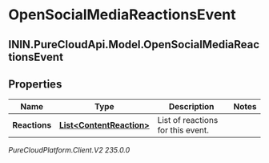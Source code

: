 # OpenSocialMediaReactionsEvent

## ININ.PureCloudApi.Model.OpenSocialMediaReactionsEvent

## Properties

|Name | Type | Description | Notes|
|------------ | ------------- | ------------- | -------------|
| **Reactions** | [**List&lt;ContentReaction&gt;**](ContentReaction) | List of reactions for this event. | |



_PureCloudPlatform.Client.V2 235.0.0_
